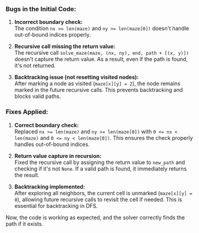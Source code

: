 ### Bugs in the Initial Code:
1. **Incorrect boundary check:**  
   The condition `nx >= len(maze)` and `ny >= len(maze[0])` doesn't handle out-of-bound indices properly.
   
2. **Recursive call missing the return value:**  
   The recursive call `solve_maze(maze, (nx, ny), end, path + [(x, y)])` doesn't capture the return value. As a result, even if the path is found, it's not returned.

3. **Backtracking issue (not resetting visited nodes):**  
   After marking a node as visited (`maze[x][y] = 2`), the node remains marked in the future recursive calls. This prevents backtracking and blocks valid paths.

### Fixes Applied:
1. **Correct boundary check:**  
   Replaced `nx >= len(maze)` and `ny >= len(maze[0])` with `0 <= nx < len(maze)` and `0 <= ny < len(maze[0])`. This ensures the check properly handles out-of-bound indices.

2. **Return value capture in recursion:**  
   Fixed the recursive call by assigning the return value to `new_path` and checking if it's not `None`. If a valid path is found, it immediately returns the result.

3. **Backtracking implemented:**  
   After exploring all neighbors, the current cell is unmarked (`maze[x][y] = 0`), allowing future recursive calls to revisit the cell if needed. This is essential for backtracking in DFS.

Now, the code is working as expected, and the solver correctly finds the path if it exists.